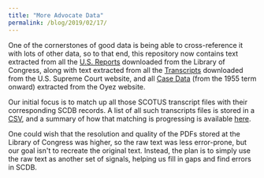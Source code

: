 ```yaml
---
title: "More Advocate Data"
permalink: /blog/2019/02/17/
---
```


One of the cornerstones of good data is being able to cross-reference it with lots of other data, so to that end,
this repository now contains text extracted from all the [U.S. Reports](https://github.com/jeffpar/lonedissent/tree/master/sources/loc/volumes) downloaded from the Library of Congress, along with text extracted from all the [Transcripts](https://github.com/jeffpar/lonedissent/tree/master/sources/scotus/transcripts) downloaded from the U.S. Supreme Court website,
and all [Case Data](https://github.com/jeffpar/lonedissent/tree/master/sources/oyez/cases) (from the 1955 term onward) extracted from the Oyez website.

Our initial focus is to match up all those SCOTUS transcript files with their corresponding SCDB records.  A list of all such transcripts files is stored in a [CSV](/results/transcripts.csv), and a summary of how that matching is progressing is available [here](/cases/transcripts/scotus).

One could wish that the resolution and quality of the PDFs stored at the Library of Congress was higher, so the raw text
was less error-prone, but our goal isn't to recreate the original text.  Instead, the plan is to simply use the raw text as another set of signals, helping us fill in gaps and find errors in SCDB.
